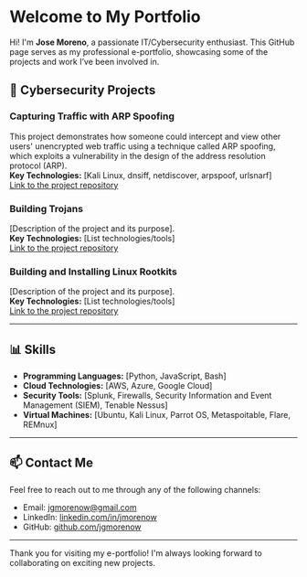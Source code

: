 # Welcome to My Portfolio

Hi! I'm **Jose Moreno**, a passionate IT/Cybersecurity enthusiast. This GitHub page serves as my professional e-portfolio, showcasing some of the projects and work I’ve been involved in.


## 🚀 Cybersecurity Projects

### Capturing Traffic with ARP Spoofing
This project demonstrates how someone could intercept and view other users' unencrypted web traffic using a technique called ARP spoofing, which exploits a vulnerability in the design of the address resolution protocol (ARP).  
**Key Technologies:** [Kali Linux, dnsiff, netdiscover, arpspoof, urlsnarf]  
[Link to the project repository](https://github.com/username/project1)

### Building Trojans
[Description of the project and its purpose].  
**Key Technologies:** [List technologies/tools]  
[Link to the project repository](https://github.com/username/project2)

### Building and Installing Linux Rootkits
[Description of the project and its purpose].  
**Key Technologies:** [List technologies/tools]  
[Link to the project repository](https://github.com/username/project3)

---

## 📊 Skills

- **Programming Languages:** [Python, JavaScript, Bash]
- **Cloud Technologies:** [AWS, Azure, Google Cloud]
- **Security Tools:** [Splunk, Firewalls, Security Information and Event Management (SIEM), Tenable Nessus]
- **Virtual Machines:** [Ubuntu, Kali Linux, Parrot OS, Metaspoitable, Flare, REMnux]

---

## 📫 Contact Me

Feel free to reach out to me through any of the following channels:

- Email: [jgmorenow@gmail.com](Jose:jgmorenow@gmail.com)
- LinkedIn: [linkedin.com/in/jmorenow](https://www.linkedin.com/in/jmorenow)
- GitHub: [github.com/jgmorenow](https://github.com/jgmorenow)

---

Thank you for visiting my e-portfolio! I'm always looking forward to collaborating on exciting new projects.

